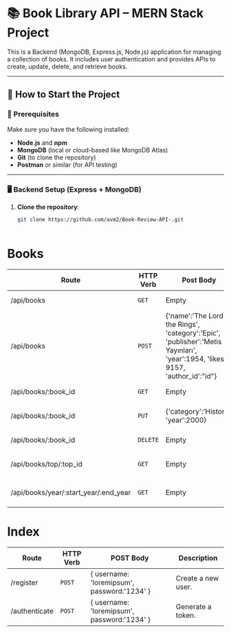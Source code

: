 # 📚 Book Library API – MERN Stack Project

This is a Backend  (MongoDB, Express.js, Node.js) application for managing a collection of books. It includes user authentication and provides APIs to create, update, delete, and retrieve books.

---

## 🚀 How to Start the Project

### 🔧 Prerequisites

Make sure you have the following installed:

- **Node.js** and **npm**
- **MongoDB** (local or cloud-based like MongoDB Atlas)
- **Git** (to clone the repository)
- **Postman** or similar (for API testing)

---

### 🖥️ Backend Setup (Express + MongoDB)

1. **Clone the repository**:

   ```bash
   git clone https://github.com/avm2/Book-Review-API-.git
 


# Books
| Route | HTTP Verb	 | Post Body	 | Description	 |
| --- | --- | --- | --- |
| /api/books | `GET` | Empty | List all books. |
| /api/books | `POST` | {'name':'The Lord of the Rings', 'category':'Epic', 'publisher':'Metis Yayınları', 'year':1954, 'likes': 9157, 'author_id':"id"} | Create a new book. |
| /api/books/:book_id | `GET` | Empty | Get single book. |
| /api/books/:book_id | `PUT` | {'category':'History', 'year':2000} | Update a book with new info. |
| /api/books/:book_id | `DELETE` | Empty | Delete a book. |
| /api/books/top/:top_id | `GET` | Empty | Get the top books with your limit. |
| /api/books/year/:start_year/:end_year | `GET` | Empty | Books between two dates. |


# Index
| Route | HTTP Verb	 | POST Body	 | Description	 |
| --- | --- | --- | --- |
| /register | `POST` | { username: 'loremipsum', password:'1234' } | Create a new user. |
| /authenticate | `POST` | { username: 'loremipsum', password:'1234' } | Generate a token. |

